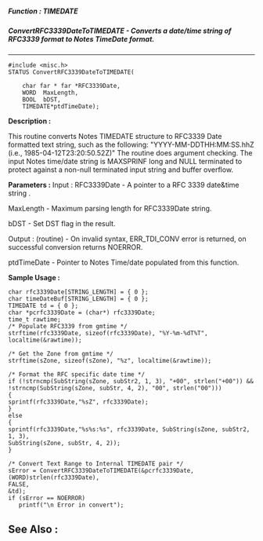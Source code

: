 ##### Function : TIMEDATE
##### ConvertRFC3339DateToTIMEDATE - Converts a date/time string of RFC3339 format to Notes TimeDate format.
---
```
#include <misc.h>
STATUS ConvertRFC3339DateToTIMEDATE(

	char far * far *RFC3339Date,
	WORD  MaxLength,
	BOOL  bDST,
	TIMEDATE*ptdTimeDate);
```
**Description :**

This routine converts Notes TIMEDATE structure to RFC3339 Date formatted text 
string, such as the following:
"YYYY-MM-DDTHH:MM:SS.hhZ (i.e., 1985-04-12T23:20:50.52Z)"
The routine does argument checking. The input Notes time/date string is 
MAXSPRINF long and NULL terminated to protect against a non-null terminated 
input string and buffer overflow.

**Parameters :**
Input :
RFC3339Date  -  A pointer to a RFC 3339 date&time string .

MaxLength  -  Maximum parsing length for RFC3339Date string.

bDST  -  Set DST flag in the result.

Output :
(routine)  -  On invalid syntax, ERR_TDI_CONV error is returned, on successful conversion returns NOERROR.


ptdTimeDate  -  Pointer to Notes Time/date populated from this function.


**Sample Usage :**
```
char rfc3339Date[STRING_LENGTH] = { 0 };
char timeDateBuf[STRING_LENGTH] = { 0 }; 
TIMEDATE td = { 0 };
char *pcrfc3339Date = (char*) rfc3339Date;
time_t rawtime;
/* Populate RFC3339 from gmtime */
strftime(rfc3339Date, sizeof(rfc3339Date), "%Y-%m-%dT%T", localtime(&rawtime));

/* Get the Zone from gmtime */
strftime(sZone, sizeof(sZone), "%z", localtime(&rawtime));

/* Format the RFC specific date time */
if (!strncmp(SubString(sZone, subStr2, 1, 3), "+00", strlen("+00")) && 
!strncmp(SubString(sZone, subStr, 4, 2), "00", strlen("00")))
{
sprintf(rfc3339Date,"%sZ", rfc3339Date);
}
else
{
sprintf(rfc3339Date,"%s%s:%s", rfc3339Date, SubString(sZone, subStr2, 1, 3), 
SubString(sZone, subStr, 4, 2));
}

/* Convert Text Range to Internal TIMEDATE pair */
sError = ConvertRFC3339DateToTIMEDATE(&pcrfc3339Date,
(WORD)strlen(rfc3339Date),
FALSE,
&td);
if (sError == NOERROR)
   printf("\n Error in convert");

```
**See Also :**
---

